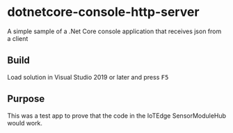 # dotnetcore-console-http-server
 A simple sample of a .Net Core console application that receives json from a client

## Build
Load solution in Visual Studio 2019 or later and press <kbd>F5</kbd>

## Purpose
This was a test app to prove that the code in the IoTEdge SensorModuleHub would work.